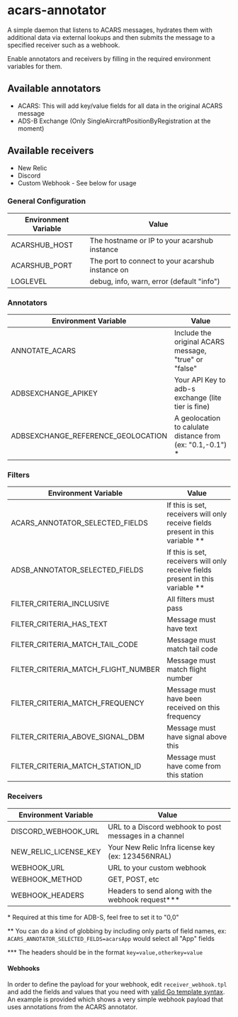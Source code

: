# acars-annotator

A simple daemon that listens to ACARS messages, hydrates them with additional
data via external lookups and then submits the message to a specified receiver
such as a webhook.

Enable annotators and receivers by filling in the required environment
variables for them.

## Available annotators

- ACARS: This will add key/value fields for all data in the original ACARS
  message
- ADS-B Exchange (Only SingleAircraftPositionByRegistration at the moment)

## Available receivers

- New Relic
- Discord
- Custom Webhook - See below for usage

### General Configuration

| Environment Variable | Value                                            |
| -------------------- | ------------------------------------------------ |
| ACARSHUB_HOST        | The hostname or IP to your acarshub instance     |
| ACARSHUB_PORT        | The port to connect to your acarshub instance on |
| LOGLEVEL             | debug, info, warn, error (default "info")        |

### Annotators

| Environment Variable               | Value                                                       |
| ---------------------------------- | ----------------------------------------------------------- |
| ANNOTATE_ACARS                     | Include the original ACARS message, "true" or "false"       |
| ADBSEXCHANGE_APIKEY                | Your API Key to adb-s exchange (lite tier is fine)          |
| ADBSEXCHANGE_REFERENCE_GEOLOCATION | A geolocation to calulate distance from (ex: "0.1,-0.1") \* |

### Filters

| Environment Variable                | Value                                                                            |
| ----------------------------------- | -------------------------------------------------------------------------------- |
| ACARS_ANNOTATOR_SELECTED_FIELDS     | If this is set, receivers will only receive fields present in this variable \*\* |
| ADSB_ANNOTATOR_SELECTED_FIELDS      | If this is set, receivers will only receive fields present in this variable \*\* |
| FILTER_CRITERIA_INCLUSIVE           | All filters must pass                                                            |
| FILTER_CRITERIA_HAS_TEXT            | Message must have text                                                           |
| FILTER_CRITERIA_MATCH_TAIL_CODE     | Message must match tail code                                                     |
| FILTER_CRITERIA_MATCH_FLIGHT_NUMBER | Message must match flight number                                                 |
| FILTER_CRITERIA_MATCH_FREQUENCY     | Message must have been received on this frequency                                |
| FILTER_CRITERIA_ABOVE_SIGNAL_DBM    | Message must have signal above this                                              |
| FILTER_CRITERIA_MATCH_STATION_ID    | Message must have come from this station                                         |

### Receivers

| Environment Variable  | Value                                                  |
| --------------------- | ------------------------------------------------------ |
| DISCORD_WEBHOOK_URL   | URL to a Discord webhook to post messages in a channel |
| NEW_RELIC_LICENSE_KEY | Your New Relic Infra license key (ex: 123456NRAL)      |
| WEBHOOK_URL           | URL to your custom webhook                             |
| WEBHOOK_METHOD        | GET, POST, etc                                         |
| WEBHOOK_HEADERS       | Headers to send along with the webhook request\*\*\*   |

\* Required at this time for ADB-S, feel free to set it to "0,0"

\*\* You can do a kind of globbing by including only parts of field names, ex:
`ACARS_ANNOTATOR_SELECTED_FELDS=acarsApp` would select all "App" fields

\*\*\* The headers should be in the format `key=value,otherkey=value`

#### Webhooks

In order to define the payload for your webhook, edit `receiver_webhook.tpl`
and add the fields and values that you need with
[valid Go template syntax](https://pkg.go.dev/text/template).
An example is provided which shows a very simple webhook payload
that uses annotations from the ACARS annotator.
